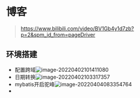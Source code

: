 # 博客

> https://www.bilibili.com/video/BV1Gb4y1d7zb?p=2&spm_id_from=pageDriver

## 环境搭建

+ 配置跨域![image-20220402101411080](https://home.innky.xyz:25566/images/image-20220402101411080.png)
+ 日期转换![image-20220402103317357](https://home.innky.xyz:25566/images/image-20220402103317357.png)
+ mybatis开启驼峰![image-20220404083354764](https://home.innky.xyz:25566/images/image-20220404083354764.png)
+ 